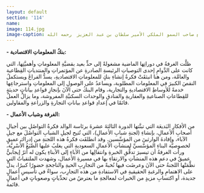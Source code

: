 ```yaml
---
layout: default
section: '114'
name:
image: 114.jpg
image-caption: الجريسي في أحد لقاءاته مع صاحب السمو الملكي الأمير سلطان بن عبد العزيز  رحمه الله
---
```

**- بنكُ المعلوماتِ الاقتصادية:**

ظلَّت الغرفةُ في دوراتِها الماضية مشغولةً إلى حدٍّ بعيد بقضيَّةِ المعلوماتِ وأهميَّتِها، التي كانت على الدَّوامِ إحدى التوصياتِ الرئيسةِ الصادرةِ عن المؤتمراتِ والمنتدياتِ القِطاعية والعامَّة، ومن هنا انبثقَتْ فكرةُ إنشاءِ بنكٍ للمعلوماتِ الاقتصاديةِ، يسدُّ الفراغَ ويستكملُ النقصَ الكبيرَ في المعلومات المطلوبة، ويساعدُ على الوصولِ إلى المعلوماتِ واسترجاعِها خدمةً للأوساطِ الاقتصاديةِ والتجارية، وقام البنكُ حتى الآنَ بإنجازِ قواعدِ بياناتٍ حديثةٍ للقِطاعاتِ الصناعيةِ والعقاريةِ والفنادقِ والوحدات السكنيَّةِ المفروشة، وما يزالُ العملُ قائمًا في إعدادِ قواعدِ بياناتِ التجارةِ والزراعةِ والمقاولين.

**- الغرفة وشباب الأعمال:**

من الأفكارِ البَديعَة التي تبنَّتها الدورة الثالثةَ عشرةَ برئاسة الوالد فكرةُ التواصُلِ بين أجيالِ أصحابِ الأعمالِ، بإنشاءِ (لجنةِ شبابِ الأعمالِ)، التي تُتيح لجيلِ الشبابِ التواصُلَ مع جيلِ الآباء، وإفادةَ الوارثينَ من المؤسِّسين. وقد انطلقَت فكرةُ هذه اللجنةِ من إدراك عميقٍ لخصوصيَّة البناءِ المؤسَّسيِّ لمنشآتِ الأعمالِ السعوديةِ التي يغلبُ عليها الصِّيَغُ الأُسْرِيَّة، ورأت الغرفةُ أن تيسيرَ تدفُّقِ الخبرةِ وانتقالِها من الآباءِ إلى الأبناءِ يكون له أثرٌ إيجابيٌّ عميقٌ في دعمِ هذه المنشآتِ والارتقاءِ بها في مسيرةِ الأعمال، وشهدت الملتقياتُ التي نظَّمَتْها اللجنةُ حتى الآنَ وعرضَت فيها نُخبةً من التجارِبِ الحيةِ والناجحةِ حضورًا كبيرًا، يدلُّ على الاهتمامِ والرغبةِ الحقيقيةِ في الاستفادةِ من هذه التجارِب، سواءٌ في تأسيسِ أعمالٍ جديدة، أو اكتسابِ مزيدٍ من الخبرات لمعالجةِ ما يعترضُ من تحدِّياتٍ وصعوباتٍ في أعمالٍ قائمة.
